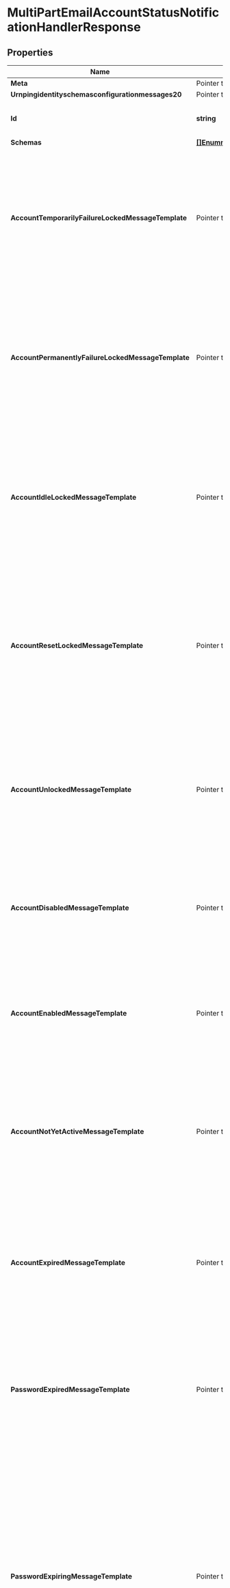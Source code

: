 # MultiPartEmailAccountStatusNotificationHandlerResponse

## Properties

Name | Type | Description | Notes
------------ | ------------- | ------------- | -------------
**Meta** | Pointer to [**MetaMeta**](MetaMeta.md) |  | [optional] 
**Urnpingidentityschemasconfigurationmessages20** | Pointer to [**MetaUrnPingidentitySchemasConfigurationMessages20**](MetaUrnPingidentitySchemasConfigurationMessages20.md) |  | [optional] 
**Id** | **string** | Name of the Account Status Notification Handler | 
**Schemas** | [**[]EnummultiPartEmailAccountStatusNotificationHandlerSchemaUrn**](EnummultiPartEmailAccountStatusNotificationHandlerSchemaUrn.md) |  | 
**AccountTemporarilyFailureLockedMessageTemplate** | Pointer to **string** | The path to a file containing the template to use to generate the email message to send in the event that an account becomes temporarily locked as a result of too many authentication failures. | [optional] 
**AccountPermanentlyFailureLockedMessageTemplate** | Pointer to **string** | The path to a file containing the template to use to generate the email message to send in the event that an account becomes permanently locked as a result of too many authentication failures. | [optional] 
**AccountIdleLockedMessageTemplate** | Pointer to **string** | The path to a file containing the template to use to generate the email message to send in the event that authentication attempt fails because it has been too long since the user last successfully authenticated. | [optional] 
**AccountResetLockedMessageTemplate** | Pointer to **string** | The path to a file containing the template to use to generate the email message to send in the event that authentication attempt fails because the user failed to choose a new password in a timely manner after an administrative reset. | [optional] 
**AccountUnlockedMessageTemplate** | Pointer to **string** | The path to a file containing the template to use to generate the email message to send in the event that a user&#39;s account has been unlocked (e.g., by an administrative password reset). | [optional] 
**AccountDisabledMessageTemplate** | Pointer to **string** | The path to a file containing the template to use to generate the email message to send in the event that a user&#39;s account is disabled by an administrator. | [optional] 
**AccountEnabledMessageTemplate** | Pointer to **string** | The path to a file containing the template to use to generate the email message to send in the event that a user&#39;s account is enabled by an administrator. | [optional] 
**AccountNotYetActiveMessageTemplate** | Pointer to **string** | The path to a file containing the template to use to generate the email message to send in the event that an authentication attempt fails because the account has an activation time that is in the future. | [optional] 
**AccountExpiredMessageTemplate** | Pointer to **string** | The path to a file containing the template to use to generate the email message to send in the event that an authentication attempt fails because the account has an expiration time that is in the past. | [optional] 
**PasswordExpiredMessageTemplate** | Pointer to **string** | The path to a file containing the template to use to generate the email message to send in the event that an authentication attempt fails because the account has an expired password. | [optional] 
**PasswordExpiringMessageTemplate** | Pointer to **string** | The path to a file containing the template to use to generate the email message to send in the event that an authentication attempt succeeds, but the user&#39;s password is about to expire. This notification will only be generated the first time the user authenticates within the window of time that the server should warn about an upcoming password expiration. | [optional] 
**PasswordResetMessageTemplate** | Pointer to **string** | The path to a file containing the template to use to generate the email message to send in the event that a user&#39;s password has been reset by an administrator. | [optional] 
**PasswordChangedMessageTemplate** | Pointer to **string** | The path to a file containing the template to use to generate the email message to send in the event that a user changes their own password. | [optional] 
**AccountCreatedMessageTemplate** | Pointer to **string** | The path to a file containing the template to use to generate the email message to send in the event that a new account is created in an add request that matches the criteria provided in the account-creation-notification-request-criteria property. | [optional] 
**AccountUpdatedMessageTemplate** | Pointer to **string** | The path to a file containing the template to use to generate the email message to send in the event that an existing account is updated with a modify or modify DN operation that matches the criteria provided in the account-update-notification-request-criteria property. | [optional] 
**BindPasswordFailedValidationMessageTemplate** | Pointer to **string** | The path to a file containing the template to use to generate the email message to send in the event that a user authenticated with a password that failed to satisfy the criteria for one or more of the configured password validators. | [optional] 
**MustChangePasswordMessageTemplate** | Pointer to **string** | The path to a file containing the template to use to generate the email message to send in the event that a user successfully authenticates to the server but will be required to choose a new password before they will be allowed to perform any other operations. | [optional] 
**Description** | Pointer to **string** | A description for this Account Status Notification Handler | [optional] 
**Enabled** | **bool** | Indicates whether the Account Status Notification Handler is enabled. Only enabled handlers are invoked whenever a related event occurs in the server. | 
**Asynchronous** | Pointer to **bool** | Indicates whether the server should attempt to invoke this Account Status Notification Handler in a background thread so that any potentially-expensive processing (e.g., performing network communication to deliver a message) will not delay processing for the operation that triggered the notification. | [optional] 
**AccountCreationNotificationRequestCriteria** | Pointer to **string** | A request criteria object that identifies which add requests should result in account creation notifications for this handler. | [optional] 
**AccountUpdateNotificationRequestCriteria** | Pointer to **string** | A request criteria object that identifies which modify and modify DN requests should result in account update notifications for this handler. | [optional] 

## Methods

### NewMultiPartEmailAccountStatusNotificationHandlerResponse

`func NewMultiPartEmailAccountStatusNotificationHandlerResponse(id string, schemas []EnummultiPartEmailAccountStatusNotificationHandlerSchemaUrn, enabled bool, ) *MultiPartEmailAccountStatusNotificationHandlerResponse`

NewMultiPartEmailAccountStatusNotificationHandlerResponse instantiates a new MultiPartEmailAccountStatusNotificationHandlerResponse object
This constructor will assign default values to properties that have it defined,
and makes sure properties required by API are set, but the set of arguments
will change when the set of required properties is changed

### NewMultiPartEmailAccountStatusNotificationHandlerResponseWithDefaults

`func NewMultiPartEmailAccountStatusNotificationHandlerResponseWithDefaults() *MultiPartEmailAccountStatusNotificationHandlerResponse`

NewMultiPartEmailAccountStatusNotificationHandlerResponseWithDefaults instantiates a new MultiPartEmailAccountStatusNotificationHandlerResponse object
This constructor will only assign default values to properties that have it defined,
but it doesn't guarantee that properties required by API are set

### GetMeta

`func (o *MultiPartEmailAccountStatusNotificationHandlerResponse) GetMeta() MetaMeta`

GetMeta returns the Meta field if non-nil, zero value otherwise.

### GetMetaOk

`func (o *MultiPartEmailAccountStatusNotificationHandlerResponse) GetMetaOk() (*MetaMeta, bool)`

GetMetaOk returns a tuple with the Meta field if it's non-nil, zero value otherwise
and a boolean to check if the value has been set.

### SetMeta

`func (o *MultiPartEmailAccountStatusNotificationHandlerResponse) SetMeta(v MetaMeta)`

SetMeta sets Meta field to given value.

### HasMeta

`func (o *MultiPartEmailAccountStatusNotificationHandlerResponse) HasMeta() bool`

HasMeta returns a boolean if a field has been set.

### GetUrnpingidentityschemasconfigurationmessages20

`func (o *MultiPartEmailAccountStatusNotificationHandlerResponse) GetUrnpingidentityschemasconfigurationmessages20() MetaUrnPingidentitySchemasConfigurationMessages20`

GetUrnpingidentityschemasconfigurationmessages20 returns the Urnpingidentityschemasconfigurationmessages20 field if non-nil, zero value otherwise.

### GetUrnpingidentityschemasconfigurationmessages20Ok

`func (o *MultiPartEmailAccountStatusNotificationHandlerResponse) GetUrnpingidentityschemasconfigurationmessages20Ok() (*MetaUrnPingidentitySchemasConfigurationMessages20, bool)`

GetUrnpingidentityschemasconfigurationmessages20Ok returns a tuple with the Urnpingidentityschemasconfigurationmessages20 field if it's non-nil, zero value otherwise
and a boolean to check if the value has been set.

### SetUrnpingidentityschemasconfigurationmessages20

`func (o *MultiPartEmailAccountStatusNotificationHandlerResponse) SetUrnpingidentityschemasconfigurationmessages20(v MetaUrnPingidentitySchemasConfigurationMessages20)`

SetUrnpingidentityschemasconfigurationmessages20 sets Urnpingidentityschemasconfigurationmessages20 field to given value.

### HasUrnpingidentityschemasconfigurationmessages20

`func (o *MultiPartEmailAccountStatusNotificationHandlerResponse) HasUrnpingidentityschemasconfigurationmessages20() bool`

HasUrnpingidentityschemasconfigurationmessages20 returns a boolean if a field has been set.

### GetId

`func (o *MultiPartEmailAccountStatusNotificationHandlerResponse) GetId() string`

GetId returns the Id field if non-nil, zero value otherwise.

### GetIdOk

`func (o *MultiPartEmailAccountStatusNotificationHandlerResponse) GetIdOk() (*string, bool)`

GetIdOk returns a tuple with the Id field if it's non-nil, zero value otherwise
and a boolean to check if the value has been set.

### SetId

`func (o *MultiPartEmailAccountStatusNotificationHandlerResponse) SetId(v string)`

SetId sets Id field to given value.


### GetSchemas

`func (o *MultiPartEmailAccountStatusNotificationHandlerResponse) GetSchemas() []EnummultiPartEmailAccountStatusNotificationHandlerSchemaUrn`

GetSchemas returns the Schemas field if non-nil, zero value otherwise.

### GetSchemasOk

`func (o *MultiPartEmailAccountStatusNotificationHandlerResponse) GetSchemasOk() (*[]EnummultiPartEmailAccountStatusNotificationHandlerSchemaUrn, bool)`

GetSchemasOk returns a tuple with the Schemas field if it's non-nil, zero value otherwise
and a boolean to check if the value has been set.

### SetSchemas

`func (o *MultiPartEmailAccountStatusNotificationHandlerResponse) SetSchemas(v []EnummultiPartEmailAccountStatusNotificationHandlerSchemaUrn)`

SetSchemas sets Schemas field to given value.


### GetAccountTemporarilyFailureLockedMessageTemplate

`func (o *MultiPartEmailAccountStatusNotificationHandlerResponse) GetAccountTemporarilyFailureLockedMessageTemplate() string`

GetAccountTemporarilyFailureLockedMessageTemplate returns the AccountTemporarilyFailureLockedMessageTemplate field if non-nil, zero value otherwise.

### GetAccountTemporarilyFailureLockedMessageTemplateOk

`func (o *MultiPartEmailAccountStatusNotificationHandlerResponse) GetAccountTemporarilyFailureLockedMessageTemplateOk() (*string, bool)`

GetAccountTemporarilyFailureLockedMessageTemplateOk returns a tuple with the AccountTemporarilyFailureLockedMessageTemplate field if it's non-nil, zero value otherwise
and a boolean to check if the value has been set.

### SetAccountTemporarilyFailureLockedMessageTemplate

`func (o *MultiPartEmailAccountStatusNotificationHandlerResponse) SetAccountTemporarilyFailureLockedMessageTemplate(v string)`

SetAccountTemporarilyFailureLockedMessageTemplate sets AccountTemporarilyFailureLockedMessageTemplate field to given value.

### HasAccountTemporarilyFailureLockedMessageTemplate

`func (o *MultiPartEmailAccountStatusNotificationHandlerResponse) HasAccountTemporarilyFailureLockedMessageTemplate() bool`

HasAccountTemporarilyFailureLockedMessageTemplate returns a boolean if a field has been set.

### GetAccountPermanentlyFailureLockedMessageTemplate

`func (o *MultiPartEmailAccountStatusNotificationHandlerResponse) GetAccountPermanentlyFailureLockedMessageTemplate() string`

GetAccountPermanentlyFailureLockedMessageTemplate returns the AccountPermanentlyFailureLockedMessageTemplate field if non-nil, zero value otherwise.

### GetAccountPermanentlyFailureLockedMessageTemplateOk

`func (o *MultiPartEmailAccountStatusNotificationHandlerResponse) GetAccountPermanentlyFailureLockedMessageTemplateOk() (*string, bool)`

GetAccountPermanentlyFailureLockedMessageTemplateOk returns a tuple with the AccountPermanentlyFailureLockedMessageTemplate field if it's non-nil, zero value otherwise
and a boolean to check if the value has been set.

### SetAccountPermanentlyFailureLockedMessageTemplate

`func (o *MultiPartEmailAccountStatusNotificationHandlerResponse) SetAccountPermanentlyFailureLockedMessageTemplate(v string)`

SetAccountPermanentlyFailureLockedMessageTemplate sets AccountPermanentlyFailureLockedMessageTemplate field to given value.

### HasAccountPermanentlyFailureLockedMessageTemplate

`func (o *MultiPartEmailAccountStatusNotificationHandlerResponse) HasAccountPermanentlyFailureLockedMessageTemplate() bool`

HasAccountPermanentlyFailureLockedMessageTemplate returns a boolean if a field has been set.

### GetAccountIdleLockedMessageTemplate

`func (o *MultiPartEmailAccountStatusNotificationHandlerResponse) GetAccountIdleLockedMessageTemplate() string`

GetAccountIdleLockedMessageTemplate returns the AccountIdleLockedMessageTemplate field if non-nil, zero value otherwise.

### GetAccountIdleLockedMessageTemplateOk

`func (o *MultiPartEmailAccountStatusNotificationHandlerResponse) GetAccountIdleLockedMessageTemplateOk() (*string, bool)`

GetAccountIdleLockedMessageTemplateOk returns a tuple with the AccountIdleLockedMessageTemplate field if it's non-nil, zero value otherwise
and a boolean to check if the value has been set.

### SetAccountIdleLockedMessageTemplate

`func (o *MultiPartEmailAccountStatusNotificationHandlerResponse) SetAccountIdleLockedMessageTemplate(v string)`

SetAccountIdleLockedMessageTemplate sets AccountIdleLockedMessageTemplate field to given value.

### HasAccountIdleLockedMessageTemplate

`func (o *MultiPartEmailAccountStatusNotificationHandlerResponse) HasAccountIdleLockedMessageTemplate() bool`

HasAccountIdleLockedMessageTemplate returns a boolean if a field has been set.

### GetAccountResetLockedMessageTemplate

`func (o *MultiPartEmailAccountStatusNotificationHandlerResponse) GetAccountResetLockedMessageTemplate() string`

GetAccountResetLockedMessageTemplate returns the AccountResetLockedMessageTemplate field if non-nil, zero value otherwise.

### GetAccountResetLockedMessageTemplateOk

`func (o *MultiPartEmailAccountStatusNotificationHandlerResponse) GetAccountResetLockedMessageTemplateOk() (*string, bool)`

GetAccountResetLockedMessageTemplateOk returns a tuple with the AccountResetLockedMessageTemplate field if it's non-nil, zero value otherwise
and a boolean to check if the value has been set.

### SetAccountResetLockedMessageTemplate

`func (o *MultiPartEmailAccountStatusNotificationHandlerResponse) SetAccountResetLockedMessageTemplate(v string)`

SetAccountResetLockedMessageTemplate sets AccountResetLockedMessageTemplate field to given value.

### HasAccountResetLockedMessageTemplate

`func (o *MultiPartEmailAccountStatusNotificationHandlerResponse) HasAccountResetLockedMessageTemplate() bool`

HasAccountResetLockedMessageTemplate returns a boolean if a field has been set.

### GetAccountUnlockedMessageTemplate

`func (o *MultiPartEmailAccountStatusNotificationHandlerResponse) GetAccountUnlockedMessageTemplate() string`

GetAccountUnlockedMessageTemplate returns the AccountUnlockedMessageTemplate field if non-nil, zero value otherwise.

### GetAccountUnlockedMessageTemplateOk

`func (o *MultiPartEmailAccountStatusNotificationHandlerResponse) GetAccountUnlockedMessageTemplateOk() (*string, bool)`

GetAccountUnlockedMessageTemplateOk returns a tuple with the AccountUnlockedMessageTemplate field if it's non-nil, zero value otherwise
and a boolean to check if the value has been set.

### SetAccountUnlockedMessageTemplate

`func (o *MultiPartEmailAccountStatusNotificationHandlerResponse) SetAccountUnlockedMessageTemplate(v string)`

SetAccountUnlockedMessageTemplate sets AccountUnlockedMessageTemplate field to given value.

### HasAccountUnlockedMessageTemplate

`func (o *MultiPartEmailAccountStatusNotificationHandlerResponse) HasAccountUnlockedMessageTemplate() bool`

HasAccountUnlockedMessageTemplate returns a boolean if a field has been set.

### GetAccountDisabledMessageTemplate

`func (o *MultiPartEmailAccountStatusNotificationHandlerResponse) GetAccountDisabledMessageTemplate() string`

GetAccountDisabledMessageTemplate returns the AccountDisabledMessageTemplate field if non-nil, zero value otherwise.

### GetAccountDisabledMessageTemplateOk

`func (o *MultiPartEmailAccountStatusNotificationHandlerResponse) GetAccountDisabledMessageTemplateOk() (*string, bool)`

GetAccountDisabledMessageTemplateOk returns a tuple with the AccountDisabledMessageTemplate field if it's non-nil, zero value otherwise
and a boolean to check if the value has been set.

### SetAccountDisabledMessageTemplate

`func (o *MultiPartEmailAccountStatusNotificationHandlerResponse) SetAccountDisabledMessageTemplate(v string)`

SetAccountDisabledMessageTemplate sets AccountDisabledMessageTemplate field to given value.

### HasAccountDisabledMessageTemplate

`func (o *MultiPartEmailAccountStatusNotificationHandlerResponse) HasAccountDisabledMessageTemplate() bool`

HasAccountDisabledMessageTemplate returns a boolean if a field has been set.

### GetAccountEnabledMessageTemplate

`func (o *MultiPartEmailAccountStatusNotificationHandlerResponse) GetAccountEnabledMessageTemplate() string`

GetAccountEnabledMessageTemplate returns the AccountEnabledMessageTemplate field if non-nil, zero value otherwise.

### GetAccountEnabledMessageTemplateOk

`func (o *MultiPartEmailAccountStatusNotificationHandlerResponse) GetAccountEnabledMessageTemplateOk() (*string, bool)`

GetAccountEnabledMessageTemplateOk returns a tuple with the AccountEnabledMessageTemplate field if it's non-nil, zero value otherwise
and a boolean to check if the value has been set.

### SetAccountEnabledMessageTemplate

`func (o *MultiPartEmailAccountStatusNotificationHandlerResponse) SetAccountEnabledMessageTemplate(v string)`

SetAccountEnabledMessageTemplate sets AccountEnabledMessageTemplate field to given value.

### HasAccountEnabledMessageTemplate

`func (o *MultiPartEmailAccountStatusNotificationHandlerResponse) HasAccountEnabledMessageTemplate() bool`

HasAccountEnabledMessageTemplate returns a boolean if a field has been set.

### GetAccountNotYetActiveMessageTemplate

`func (o *MultiPartEmailAccountStatusNotificationHandlerResponse) GetAccountNotYetActiveMessageTemplate() string`

GetAccountNotYetActiveMessageTemplate returns the AccountNotYetActiveMessageTemplate field if non-nil, zero value otherwise.

### GetAccountNotYetActiveMessageTemplateOk

`func (o *MultiPartEmailAccountStatusNotificationHandlerResponse) GetAccountNotYetActiveMessageTemplateOk() (*string, bool)`

GetAccountNotYetActiveMessageTemplateOk returns a tuple with the AccountNotYetActiveMessageTemplate field if it's non-nil, zero value otherwise
and a boolean to check if the value has been set.

### SetAccountNotYetActiveMessageTemplate

`func (o *MultiPartEmailAccountStatusNotificationHandlerResponse) SetAccountNotYetActiveMessageTemplate(v string)`

SetAccountNotYetActiveMessageTemplate sets AccountNotYetActiveMessageTemplate field to given value.

### HasAccountNotYetActiveMessageTemplate

`func (o *MultiPartEmailAccountStatusNotificationHandlerResponse) HasAccountNotYetActiveMessageTemplate() bool`

HasAccountNotYetActiveMessageTemplate returns a boolean if a field has been set.

### GetAccountExpiredMessageTemplate

`func (o *MultiPartEmailAccountStatusNotificationHandlerResponse) GetAccountExpiredMessageTemplate() string`

GetAccountExpiredMessageTemplate returns the AccountExpiredMessageTemplate field if non-nil, zero value otherwise.

### GetAccountExpiredMessageTemplateOk

`func (o *MultiPartEmailAccountStatusNotificationHandlerResponse) GetAccountExpiredMessageTemplateOk() (*string, bool)`

GetAccountExpiredMessageTemplateOk returns a tuple with the AccountExpiredMessageTemplate field if it's non-nil, zero value otherwise
and a boolean to check if the value has been set.

### SetAccountExpiredMessageTemplate

`func (o *MultiPartEmailAccountStatusNotificationHandlerResponse) SetAccountExpiredMessageTemplate(v string)`

SetAccountExpiredMessageTemplate sets AccountExpiredMessageTemplate field to given value.

### HasAccountExpiredMessageTemplate

`func (o *MultiPartEmailAccountStatusNotificationHandlerResponse) HasAccountExpiredMessageTemplate() bool`

HasAccountExpiredMessageTemplate returns a boolean if a field has been set.

### GetPasswordExpiredMessageTemplate

`func (o *MultiPartEmailAccountStatusNotificationHandlerResponse) GetPasswordExpiredMessageTemplate() string`

GetPasswordExpiredMessageTemplate returns the PasswordExpiredMessageTemplate field if non-nil, zero value otherwise.

### GetPasswordExpiredMessageTemplateOk

`func (o *MultiPartEmailAccountStatusNotificationHandlerResponse) GetPasswordExpiredMessageTemplateOk() (*string, bool)`

GetPasswordExpiredMessageTemplateOk returns a tuple with the PasswordExpiredMessageTemplate field if it's non-nil, zero value otherwise
and a boolean to check if the value has been set.

### SetPasswordExpiredMessageTemplate

`func (o *MultiPartEmailAccountStatusNotificationHandlerResponse) SetPasswordExpiredMessageTemplate(v string)`

SetPasswordExpiredMessageTemplate sets PasswordExpiredMessageTemplate field to given value.

### HasPasswordExpiredMessageTemplate

`func (o *MultiPartEmailAccountStatusNotificationHandlerResponse) HasPasswordExpiredMessageTemplate() bool`

HasPasswordExpiredMessageTemplate returns a boolean if a field has been set.

### GetPasswordExpiringMessageTemplate

`func (o *MultiPartEmailAccountStatusNotificationHandlerResponse) GetPasswordExpiringMessageTemplate() string`

GetPasswordExpiringMessageTemplate returns the PasswordExpiringMessageTemplate field if non-nil, zero value otherwise.

### GetPasswordExpiringMessageTemplateOk

`func (o *MultiPartEmailAccountStatusNotificationHandlerResponse) GetPasswordExpiringMessageTemplateOk() (*string, bool)`

GetPasswordExpiringMessageTemplateOk returns a tuple with the PasswordExpiringMessageTemplate field if it's non-nil, zero value otherwise
and a boolean to check if the value has been set.

### SetPasswordExpiringMessageTemplate

`func (o *MultiPartEmailAccountStatusNotificationHandlerResponse) SetPasswordExpiringMessageTemplate(v string)`

SetPasswordExpiringMessageTemplate sets PasswordExpiringMessageTemplate field to given value.

### HasPasswordExpiringMessageTemplate

`func (o *MultiPartEmailAccountStatusNotificationHandlerResponse) HasPasswordExpiringMessageTemplate() bool`

HasPasswordExpiringMessageTemplate returns a boolean if a field has been set.

### GetPasswordResetMessageTemplate

`func (o *MultiPartEmailAccountStatusNotificationHandlerResponse) GetPasswordResetMessageTemplate() string`

GetPasswordResetMessageTemplate returns the PasswordResetMessageTemplate field if non-nil, zero value otherwise.

### GetPasswordResetMessageTemplateOk

`func (o *MultiPartEmailAccountStatusNotificationHandlerResponse) GetPasswordResetMessageTemplateOk() (*string, bool)`

GetPasswordResetMessageTemplateOk returns a tuple with the PasswordResetMessageTemplate field if it's non-nil, zero value otherwise
and a boolean to check if the value has been set.

### SetPasswordResetMessageTemplate

`func (o *MultiPartEmailAccountStatusNotificationHandlerResponse) SetPasswordResetMessageTemplate(v string)`

SetPasswordResetMessageTemplate sets PasswordResetMessageTemplate field to given value.

### HasPasswordResetMessageTemplate

`func (o *MultiPartEmailAccountStatusNotificationHandlerResponse) HasPasswordResetMessageTemplate() bool`

HasPasswordResetMessageTemplate returns a boolean if a field has been set.

### GetPasswordChangedMessageTemplate

`func (o *MultiPartEmailAccountStatusNotificationHandlerResponse) GetPasswordChangedMessageTemplate() string`

GetPasswordChangedMessageTemplate returns the PasswordChangedMessageTemplate field if non-nil, zero value otherwise.

### GetPasswordChangedMessageTemplateOk

`func (o *MultiPartEmailAccountStatusNotificationHandlerResponse) GetPasswordChangedMessageTemplateOk() (*string, bool)`

GetPasswordChangedMessageTemplateOk returns a tuple with the PasswordChangedMessageTemplate field if it's non-nil, zero value otherwise
and a boolean to check if the value has been set.

### SetPasswordChangedMessageTemplate

`func (o *MultiPartEmailAccountStatusNotificationHandlerResponse) SetPasswordChangedMessageTemplate(v string)`

SetPasswordChangedMessageTemplate sets PasswordChangedMessageTemplate field to given value.

### HasPasswordChangedMessageTemplate

`func (o *MultiPartEmailAccountStatusNotificationHandlerResponse) HasPasswordChangedMessageTemplate() bool`

HasPasswordChangedMessageTemplate returns a boolean if a field has been set.

### GetAccountCreatedMessageTemplate

`func (o *MultiPartEmailAccountStatusNotificationHandlerResponse) GetAccountCreatedMessageTemplate() string`

GetAccountCreatedMessageTemplate returns the AccountCreatedMessageTemplate field if non-nil, zero value otherwise.

### GetAccountCreatedMessageTemplateOk

`func (o *MultiPartEmailAccountStatusNotificationHandlerResponse) GetAccountCreatedMessageTemplateOk() (*string, bool)`

GetAccountCreatedMessageTemplateOk returns a tuple with the AccountCreatedMessageTemplate field if it's non-nil, zero value otherwise
and a boolean to check if the value has been set.

### SetAccountCreatedMessageTemplate

`func (o *MultiPartEmailAccountStatusNotificationHandlerResponse) SetAccountCreatedMessageTemplate(v string)`

SetAccountCreatedMessageTemplate sets AccountCreatedMessageTemplate field to given value.

### HasAccountCreatedMessageTemplate

`func (o *MultiPartEmailAccountStatusNotificationHandlerResponse) HasAccountCreatedMessageTemplate() bool`

HasAccountCreatedMessageTemplate returns a boolean if a field has been set.

### GetAccountUpdatedMessageTemplate

`func (o *MultiPartEmailAccountStatusNotificationHandlerResponse) GetAccountUpdatedMessageTemplate() string`

GetAccountUpdatedMessageTemplate returns the AccountUpdatedMessageTemplate field if non-nil, zero value otherwise.

### GetAccountUpdatedMessageTemplateOk

`func (o *MultiPartEmailAccountStatusNotificationHandlerResponse) GetAccountUpdatedMessageTemplateOk() (*string, bool)`

GetAccountUpdatedMessageTemplateOk returns a tuple with the AccountUpdatedMessageTemplate field if it's non-nil, zero value otherwise
and a boolean to check if the value has been set.

### SetAccountUpdatedMessageTemplate

`func (o *MultiPartEmailAccountStatusNotificationHandlerResponse) SetAccountUpdatedMessageTemplate(v string)`

SetAccountUpdatedMessageTemplate sets AccountUpdatedMessageTemplate field to given value.

### HasAccountUpdatedMessageTemplate

`func (o *MultiPartEmailAccountStatusNotificationHandlerResponse) HasAccountUpdatedMessageTemplate() bool`

HasAccountUpdatedMessageTemplate returns a boolean if a field has been set.

### GetBindPasswordFailedValidationMessageTemplate

`func (o *MultiPartEmailAccountStatusNotificationHandlerResponse) GetBindPasswordFailedValidationMessageTemplate() string`

GetBindPasswordFailedValidationMessageTemplate returns the BindPasswordFailedValidationMessageTemplate field if non-nil, zero value otherwise.

### GetBindPasswordFailedValidationMessageTemplateOk

`func (o *MultiPartEmailAccountStatusNotificationHandlerResponse) GetBindPasswordFailedValidationMessageTemplateOk() (*string, bool)`

GetBindPasswordFailedValidationMessageTemplateOk returns a tuple with the BindPasswordFailedValidationMessageTemplate field if it's non-nil, zero value otherwise
and a boolean to check if the value has been set.

### SetBindPasswordFailedValidationMessageTemplate

`func (o *MultiPartEmailAccountStatusNotificationHandlerResponse) SetBindPasswordFailedValidationMessageTemplate(v string)`

SetBindPasswordFailedValidationMessageTemplate sets BindPasswordFailedValidationMessageTemplate field to given value.

### HasBindPasswordFailedValidationMessageTemplate

`func (o *MultiPartEmailAccountStatusNotificationHandlerResponse) HasBindPasswordFailedValidationMessageTemplate() bool`

HasBindPasswordFailedValidationMessageTemplate returns a boolean if a field has been set.

### GetMustChangePasswordMessageTemplate

`func (o *MultiPartEmailAccountStatusNotificationHandlerResponse) GetMustChangePasswordMessageTemplate() string`

GetMustChangePasswordMessageTemplate returns the MustChangePasswordMessageTemplate field if non-nil, zero value otherwise.

### GetMustChangePasswordMessageTemplateOk

`func (o *MultiPartEmailAccountStatusNotificationHandlerResponse) GetMustChangePasswordMessageTemplateOk() (*string, bool)`

GetMustChangePasswordMessageTemplateOk returns a tuple with the MustChangePasswordMessageTemplate field if it's non-nil, zero value otherwise
and a boolean to check if the value has been set.

### SetMustChangePasswordMessageTemplate

`func (o *MultiPartEmailAccountStatusNotificationHandlerResponse) SetMustChangePasswordMessageTemplate(v string)`

SetMustChangePasswordMessageTemplate sets MustChangePasswordMessageTemplate field to given value.

### HasMustChangePasswordMessageTemplate

`func (o *MultiPartEmailAccountStatusNotificationHandlerResponse) HasMustChangePasswordMessageTemplate() bool`

HasMustChangePasswordMessageTemplate returns a boolean if a field has been set.

### GetDescription

`func (o *MultiPartEmailAccountStatusNotificationHandlerResponse) GetDescription() string`

GetDescription returns the Description field if non-nil, zero value otherwise.

### GetDescriptionOk

`func (o *MultiPartEmailAccountStatusNotificationHandlerResponse) GetDescriptionOk() (*string, bool)`

GetDescriptionOk returns a tuple with the Description field if it's non-nil, zero value otherwise
and a boolean to check if the value has been set.

### SetDescription

`func (o *MultiPartEmailAccountStatusNotificationHandlerResponse) SetDescription(v string)`

SetDescription sets Description field to given value.

### HasDescription

`func (o *MultiPartEmailAccountStatusNotificationHandlerResponse) HasDescription() bool`

HasDescription returns a boolean if a field has been set.

### GetEnabled

`func (o *MultiPartEmailAccountStatusNotificationHandlerResponse) GetEnabled() bool`

GetEnabled returns the Enabled field if non-nil, zero value otherwise.

### GetEnabledOk

`func (o *MultiPartEmailAccountStatusNotificationHandlerResponse) GetEnabledOk() (*bool, bool)`

GetEnabledOk returns a tuple with the Enabled field if it's non-nil, zero value otherwise
and a boolean to check if the value has been set.

### SetEnabled

`func (o *MultiPartEmailAccountStatusNotificationHandlerResponse) SetEnabled(v bool)`

SetEnabled sets Enabled field to given value.


### GetAsynchronous

`func (o *MultiPartEmailAccountStatusNotificationHandlerResponse) GetAsynchronous() bool`

GetAsynchronous returns the Asynchronous field if non-nil, zero value otherwise.

### GetAsynchronousOk

`func (o *MultiPartEmailAccountStatusNotificationHandlerResponse) GetAsynchronousOk() (*bool, bool)`

GetAsynchronousOk returns a tuple with the Asynchronous field if it's non-nil, zero value otherwise
and a boolean to check if the value has been set.

### SetAsynchronous

`func (o *MultiPartEmailAccountStatusNotificationHandlerResponse) SetAsynchronous(v bool)`

SetAsynchronous sets Asynchronous field to given value.

### HasAsynchronous

`func (o *MultiPartEmailAccountStatusNotificationHandlerResponse) HasAsynchronous() bool`

HasAsynchronous returns a boolean if a field has been set.

### GetAccountCreationNotificationRequestCriteria

`func (o *MultiPartEmailAccountStatusNotificationHandlerResponse) GetAccountCreationNotificationRequestCriteria() string`

GetAccountCreationNotificationRequestCriteria returns the AccountCreationNotificationRequestCriteria field if non-nil, zero value otherwise.

### GetAccountCreationNotificationRequestCriteriaOk

`func (o *MultiPartEmailAccountStatusNotificationHandlerResponse) GetAccountCreationNotificationRequestCriteriaOk() (*string, bool)`

GetAccountCreationNotificationRequestCriteriaOk returns a tuple with the AccountCreationNotificationRequestCriteria field if it's non-nil, zero value otherwise
and a boolean to check if the value has been set.

### SetAccountCreationNotificationRequestCriteria

`func (o *MultiPartEmailAccountStatusNotificationHandlerResponse) SetAccountCreationNotificationRequestCriteria(v string)`

SetAccountCreationNotificationRequestCriteria sets AccountCreationNotificationRequestCriteria field to given value.

### HasAccountCreationNotificationRequestCriteria

`func (o *MultiPartEmailAccountStatusNotificationHandlerResponse) HasAccountCreationNotificationRequestCriteria() bool`

HasAccountCreationNotificationRequestCriteria returns a boolean if a field has been set.

### GetAccountUpdateNotificationRequestCriteria

`func (o *MultiPartEmailAccountStatusNotificationHandlerResponse) GetAccountUpdateNotificationRequestCriteria() string`

GetAccountUpdateNotificationRequestCriteria returns the AccountUpdateNotificationRequestCriteria field if non-nil, zero value otherwise.

### GetAccountUpdateNotificationRequestCriteriaOk

`func (o *MultiPartEmailAccountStatusNotificationHandlerResponse) GetAccountUpdateNotificationRequestCriteriaOk() (*string, bool)`

GetAccountUpdateNotificationRequestCriteriaOk returns a tuple with the AccountUpdateNotificationRequestCriteria field if it's non-nil, zero value otherwise
and a boolean to check if the value has been set.

### SetAccountUpdateNotificationRequestCriteria

`func (o *MultiPartEmailAccountStatusNotificationHandlerResponse) SetAccountUpdateNotificationRequestCriteria(v string)`

SetAccountUpdateNotificationRequestCriteria sets AccountUpdateNotificationRequestCriteria field to given value.

### HasAccountUpdateNotificationRequestCriteria

`func (o *MultiPartEmailAccountStatusNotificationHandlerResponse) HasAccountUpdateNotificationRequestCriteria() bool`

HasAccountUpdateNotificationRequestCriteria returns a boolean if a field has been set.


[[Back to Model list]](../README.md#documentation-for-models) [[Back to API list]](../README.md#documentation-for-api-endpoints) [[Back to README]](../README.md)



